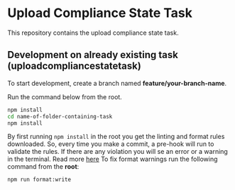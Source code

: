 # Upload Compliance State Task

This repository contains the upload compliance state task.

## Development on already existing task (uploadcompliancestatetask)

To start development, create a branch named **feature/your-branch-name**.

Run the command below from the root.

```bash
npm install
cd name-of-folder-containing-task
npm install
```

By first running `npm install` in the root you get the linting and format rules downloaded. So, every time you make a commit, a pre-hook will run to validate the rules. If there are any violation you will se an error or a warning in the terminal. Read more [here](https://dev.azure.com/CyDig/CyDig/_git/upload-compliance-state-task?path=/LinitingAndFormat.md) To fix format warnings run the following command from the **root**:

```bash
npm run format:write
```
